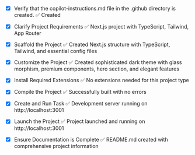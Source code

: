 <!-- Use this file to provide workspace-specific custom instructions to Copilot. For more details, visit https://code.visualstudio.com/docs/copilot/copilot-customization#_use-a-githubcopilotinstructionsmd-file -->

- [x] Verify that the copilot-instructions.md file in the .github directory is created. ✅ Created

- [x] Clarify Project Requirements ✅ Next.js project with TypeScript, Tailwind, App Router
<!-- Ask for project type, language, and frameworks if not specified. Skip if already provided. -->

- [x] Scaffold the Project ✅ Created Next.js structure with TypeScript, Tailwind, and essential config files
<!--
Ensure that the previous step has been marked as completed.
Call project setup tool with projectType parameter.
Run scaffolding command to create project files and folders.
Use '.' as the working directory.
If no appropriate projectType is available, search documentation using available tools.
Otherwise, create the project structure manually using available file creation tools.
-->

- [x] Customize the Project ✅ Created sophisticated dark theme with glass morphism, premium components, hero section, and elegant features
<!--
Verify that all previous steps have been completed successfully and you have marked the step as completed.
Develop a plan to modify codebase according to user requirements.
Apply modifications using appropriate tools and user-provided references.
Skip this step for "Hello World" projects.
-->

- [x] Install Required Extensions ✅ No extensions needed for this project type
<!-- ONLY install extensions provided mentioned in the get_project_setup_info. Skip this step otherwise and mark as completed. -->

- [x] Compile the Project ✅ Successfully built with no errors
<!--
Verify that all previous steps have been completed.
Install any missing dependencies.
Run diagnostics and resolve any issues.
Check for markdown files in project folder for relevant instructions on how to do this.
-->

- [x] Create and Run Task ✅ Development server running on http://localhost:3001
<!--
Verify that all previous steps have been completed.
Check https://code.visualstudio.com/docs/debugtest/tasks to determine if the project needs a task. If so, use the create_and_run_task to create and launch a task based on package.json, README.md, and project structure.
Skip this step otherwise.
 -->

- [x] Launch the Project ✅ Project launched and running on http://localhost:3001
<!--
Verify that all previous steps have been completed.
Prompt user for debug mode, launch only if confirmed.
 -->

- [x] Ensure Documentation is Complete ✅ README.md created with comprehensive project information
<!--
Verify that all previous steps have been completed.
Verify that README.md and the copilot-instructions.md file in the .github directory exists and contains current project information.
Clean up the copilot-instructions.md file in the .github directory by removing all HTML comments.
 -->
